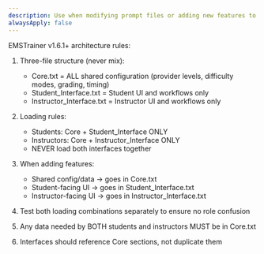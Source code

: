 ```yaml
---
description: Use when modifying prompt files or adding new features to EMSTrainer
alwaysApply: false
---
```


EMSTrainer v1.6.1+ architecture rules:

1. Three-file structure (never mix):
   - Core.txt = ALL shared configuration (provider levels, difficulty modes, grading, timing)
   - Student_Interface.txt = Student UI and workflows only
   - Instructor_Interface.txt = Instructor UI and workflows only

2. Loading rules:
   - Students: Core + Student_Interface ONLY
   - Instructors: Core + Instructor_Interface ONLY
   - NEVER load both interfaces together

3. When adding features:
   - Shared config/data → goes in Core.txt
   - Student-facing UI → goes in Student_Interface.txt
   - Instructor-facing UI → goes in Instructor_Interface.txt

4. Test both loading combinations separately to ensure no role confusion

5. Any data needed by BOTH students and instructors MUST be in Core.txt

6. Interfaces should reference Core sections, not duplicate them